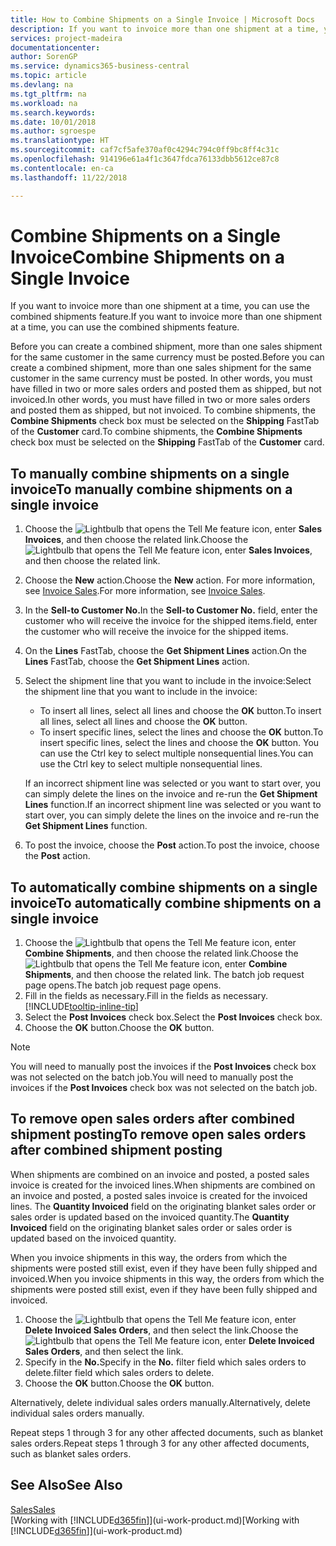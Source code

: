```yaml
---
title: How to Combine Shipments on a Single Invoice | Microsoft Docs
description: If you want to invoice more than one shipment at a time, you can use the combined shipments feature.
services: project-madeira
documentationcenter: 
author: SorenGP
ms.service: dynamics365-business-central
ms.topic: article
ms.devlang: na
ms.tgt_pltfrm: na
ms.workload: na
ms.search.keywords: 
ms.date: 10/01/2018
ms.author: sgroespe
ms.translationtype: HT
ms.sourcegitcommit: caf7cf5afe370af0c4294c794c0ff9bc8ff4c31c
ms.openlocfilehash: 914196e61a4f1c3647fdca76133dbb5612ce87c8
ms.contentlocale: en-ca
ms.lasthandoff: 11/22/2018

---
```

# <a name="combine-shipments-on-a-single-invoice"></a><span data-ttu-id="2dfee-103">Combine Shipments on a Single Invoice</span><span class="sxs-lookup"><span data-stu-id="2dfee-103">Combine Shipments on a Single Invoice</span></span>
<span data-ttu-id="2dfee-104">If you want to invoice more than one shipment at a time, you can use the combined shipments feature.</span><span class="sxs-lookup"><span data-stu-id="2dfee-104">If you want to invoice more than one shipment at a time, you can use the combined shipments feature.</span></span>  

 <span data-ttu-id="2dfee-105">Before you can create a combined shipment, more than one sales shipment for the same customer in the same currency must be posted.</span><span class="sxs-lookup"><span data-stu-id="2dfee-105">Before you can create a combined shipment, more than one sales shipment for the same customer in the same currency must be posted.</span></span> <span data-ttu-id="2dfee-106">In other words, you must have filled in two or more sales orders and posted them as shipped, but not invoiced.</span><span class="sxs-lookup"><span data-stu-id="2dfee-106">In other words, you must have filled in two or more sales orders and posted them as shipped, but not invoiced.</span></span> <span data-ttu-id="2dfee-107">To combine shipments, the **Combine Shipments** check box must be selected on the **Shipping** FastTab of the **Customer** card.</span><span class="sxs-lookup"><span data-stu-id="2dfee-107">To combine shipments, the **Combine Shipments** check box must be selected on the **Shipping** FastTab of the **Customer** card.</span></span>  

## <a name="to-manually-combine-shipments-on-a-single-invoice"></a><span data-ttu-id="2dfee-108">To manually combine shipments on a single invoice</span><span class="sxs-lookup"><span data-stu-id="2dfee-108">To manually combine shipments on a single invoice</span></span>  
1. <span data-ttu-id="2dfee-109">Choose the ![Lightbulb that opens the Tell Me feature](media/ui-search/search_small.png "Tell me what you want to do") icon, enter **Sales Invoices**, and then choose the related link.</span><span class="sxs-lookup"><span data-stu-id="2dfee-109">Choose the ![Lightbulb that opens the Tell Me feature](media/ui-search/search_small.png "Tell me what you want to do") icon, enter **Sales Invoices**, and then choose the related link.</span></span>  
2. <span data-ttu-id="2dfee-110">Choose the **New** action.</span><span class="sxs-lookup"><span data-stu-id="2dfee-110">Choose the **New** action.</span></span> <span data-ttu-id="2dfee-111">For more information, see [Invoice Sales](sales-how-invoice-sales.md).</span><span class="sxs-lookup"><span data-stu-id="2dfee-111">For more information, see [Invoice Sales](sales-how-invoice-sales.md).</span></span>
3. <span data-ttu-id="2dfee-112">In the **Sell-to Customer No.**</span><span class="sxs-lookup"><span data-stu-id="2dfee-112">In the **Sell-to Customer No.**</span></span> <span data-ttu-id="2dfee-113">field, enter the customer who will receive the invoice for the shipped items.</span><span class="sxs-lookup"><span data-stu-id="2dfee-113">field, enter the customer who will receive the invoice for the shipped items.</span></span>  
4. <span data-ttu-id="2dfee-114">On the **Lines** FastTab, choose the **Get Shipment Lines** action.</span><span class="sxs-lookup"><span data-stu-id="2dfee-114">On the **Lines** FastTab, choose the **Get Shipment Lines** action.</span></span>  
5. <span data-ttu-id="2dfee-115">Select the shipment line that you want to include in the invoice:</span><span class="sxs-lookup"><span data-stu-id="2dfee-115">Select the shipment line that you want to include in the invoice:</span></span>  

    - <span data-ttu-id="2dfee-116">To insert all lines, select all lines and choose the **OK** button.</span><span class="sxs-lookup"><span data-stu-id="2dfee-116">To insert all lines, select all lines and choose the **OK** button.</span></span>  
    - <span data-ttu-id="2dfee-117">To insert specific lines, select the lines and choose the **OK** button.</span><span class="sxs-lookup"><span data-stu-id="2dfee-117">To insert specific lines, select the lines and choose the **OK** button.</span></span> <span data-ttu-id="2dfee-118">You can use the Ctrl key to select multiple nonsequential lines.</span><span class="sxs-lookup"><span data-stu-id="2dfee-118">You can use the Ctrl key to select multiple nonsequential lines.</span></span>  

    <span data-ttu-id="2dfee-119">If an incorrect shipment line was selected or you want to start over, you can simply delete the lines on the invoice and re-run the **Get Shipment Lines** function.</span><span class="sxs-lookup"><span data-stu-id="2dfee-119">If an incorrect shipment line was selected or you want to start over, you can simply delete the lines on the invoice and re-run the **Get Shipment Lines** function.</span></span>  
7. <span data-ttu-id="2dfee-120">To post the invoice, choose the **Post** action.</span><span class="sxs-lookup"><span data-stu-id="2dfee-120">To post the invoice, choose the **Post** action.</span></span>  

## <a name="to-automatically-combine-shipments-on-a-single-invoice"></a><span data-ttu-id="2dfee-121">To automatically combine shipments on a single invoice</span><span class="sxs-lookup"><span data-stu-id="2dfee-121">To automatically combine shipments on a single invoice</span></span>  
1. <span data-ttu-id="2dfee-122">Choose the ![Lightbulb that opens the Tell Me feature](media/ui-search/search_small.png "Tell me what you want to do") icon, enter **Combine Shipments**, and then choose the related link.</span><span class="sxs-lookup"><span data-stu-id="2dfee-122">Choose the ![Lightbulb that opens the Tell Me feature](media/ui-search/search_small.png "Tell me what you want to do") icon, enter **Combine Shipments**, and then choose the related link.</span></span> <span data-ttu-id="2dfee-123">The batch job request page opens.</span><span class="sxs-lookup"><span data-stu-id="2dfee-123">The batch job request page opens.</span></span>  
2. <span data-ttu-id="2dfee-124">Fill in the fields as necessary.</span><span class="sxs-lookup"><span data-stu-id="2dfee-124">Fill in the fields as necessary.</span></span> [!INCLUDE[tooltip-inline-tip](includes/tooltip-inline-tip_md.md)]
3. <span data-ttu-id="2dfee-125">Select the **Post Invoices** check box.</span><span class="sxs-lookup"><span data-stu-id="2dfee-125">Select the **Post Invoices** check box.</span></span>  
4.  <span data-ttu-id="2dfee-126">Choose the **OK** button.</span><span class="sxs-lookup"><span data-stu-id="2dfee-126">Choose the **OK** button.</span></span>  

> [!NOTE]  
>  <span data-ttu-id="2dfee-127">You will need to manually post the invoices if the **Post Invoices** check box was not selected on the batch job.</span><span class="sxs-lookup"><span data-stu-id="2dfee-127">You will need to manually post the invoices if the **Post Invoices** check box was not selected on the batch job.</span></span>  

## <a name="to-remove-open-sales-orders-after-combined-shipment-posting"></a><span data-ttu-id="2dfee-128">To remove open sales orders after combined shipment posting</span><span class="sxs-lookup"><span data-stu-id="2dfee-128">To remove open sales orders after combined shipment posting</span></span> 
<span data-ttu-id="2dfee-129">When shipments are combined on an invoice and posted, a posted sales invoice is created for the invoiced lines.</span><span class="sxs-lookup"><span data-stu-id="2dfee-129">When shipments are combined on an invoice and posted, a posted sales invoice is created for the invoiced lines.</span></span> <span data-ttu-id="2dfee-130">The **Quantity Invoiced** field on the originating blanket sales order or sales order is updated based on the invoiced quantity.</span><span class="sxs-lookup"><span data-stu-id="2dfee-130">The **Quantity Invoiced** field on the originating blanket sales order or sales order is updated based on the invoiced quantity.</span></span>  

<span data-ttu-id="2dfee-131">When you invoice shipments in this way, the orders from which the shipments were posted still exist, even if they have been fully shipped and invoiced.</span><span class="sxs-lookup"><span data-stu-id="2dfee-131">When you invoice shipments in this way, the orders from which the shipments were posted still exist, even if they have been fully shipped and invoiced.</span></span>   

1. <span data-ttu-id="2dfee-132">Choose the ![Lightbulb that opens the Tell Me feature](media/ui-search/search_small.png "Tell me what you want to do") icon, enter **Delete Invoiced Sales Orders**, and then select the link.</span><span class="sxs-lookup"><span data-stu-id="2dfee-132">Choose the ![Lightbulb that opens the Tell Me feature](media/ui-search/search_small.png "Tell me what you want to do") icon, enter **Delete Invoiced Sales Orders**, and then select the link.</span></span>  
2. <span data-ttu-id="2dfee-133">Specify in the **No.**</span><span class="sxs-lookup"><span data-stu-id="2dfee-133">Specify in the **No.**</span></span> <span data-ttu-id="2dfee-134">filter field which sales orders to delete.</span><span class="sxs-lookup"><span data-stu-id="2dfee-134">filter field which sales orders to delete.</span></span>  
3. <span data-ttu-id="2dfee-135">Choose the **OK** button.</span><span class="sxs-lookup"><span data-stu-id="2dfee-135">Choose the **OK** button.</span></span>  

<span data-ttu-id="2dfee-136">Alternatively, delete individual sales orders manually.</span><span class="sxs-lookup"><span data-stu-id="2dfee-136">Alternatively, delete individual sales orders manually.</span></span>  

<span data-ttu-id="2dfee-137">Repeat steps 1 through 3 for any other affected documents, such as blanket sales orders.</span><span class="sxs-lookup"><span data-stu-id="2dfee-137">Repeat steps 1 through 3 for any other affected documents, such as blanket sales orders.</span></span>

## <a name="see-also"></a><span data-ttu-id="2dfee-138">See Also</span><span class="sxs-lookup"><span data-stu-id="2dfee-138">See Also</span></span>  
[<span data-ttu-id="2dfee-139">Sales</span><span class="sxs-lookup"><span data-stu-id="2dfee-139">Sales</span></span>](sales-manage-sales.md)  
<span data-ttu-id="2dfee-140">[Working with [!INCLUDE[d365fin](includes/d365fin_md.md)]](ui-work-product.md)</span><span class="sxs-lookup"><span data-stu-id="2dfee-140">[Working with [!INCLUDE[d365fin](includes/d365fin_md.md)]](ui-work-product.md)</span></span>

